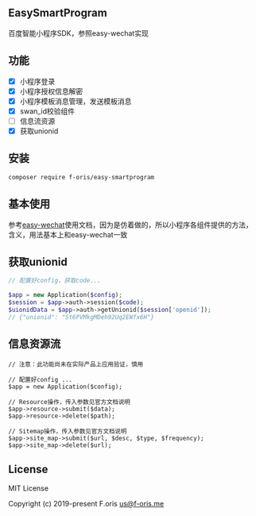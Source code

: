 ## EasySmartProgram

百度智能小程序SDK，参照easy-wechat实现



## 功能
- [x] 小程序登录
- [x] 小程序授权信息解密
- [x] 小程序模板消息管理，发送模板消息
- [x] swan_id校验组件
- [ ] 信息流资源
- [x] 获取unionid

## 安装

```bash
composer require f-oris/easy-smartprogram
```

## 基本使用

参考[easy-wechat](https://github.com/overtrue/wechat)使用文档，因为是仿着做的，所以小程序各组件提供的方法，含义，用法基本上和easy-wechat一致

## 获取unionid

```php
// 配置好config，获取code...

$app = new Application($config);
$session = $app->auth->session($code);
$uionidData = $app->auth->getUnionid($session['openid']);
// {"unionid": "St6PVMkgMDeh92Uq2EWfx6H"}

```

## 信息资源流

```
// 注意：此功能尚未在实际产品上应用验证，慎用

// 配置好config ...
$app = new Application($config);

// Resource操作，传入参数见官方文档说明
$app->resource->submit($data);
$app->resource->delete($path);

// Sitemap操作，传入参数见官方文档说明
$app->site_map->submit($url, $desc, $type, $frequency);
$app->site_map->delete($url);

```

## License

MIT License

Copyright (c) 2019-present F.oris <us@f-oris.me>

